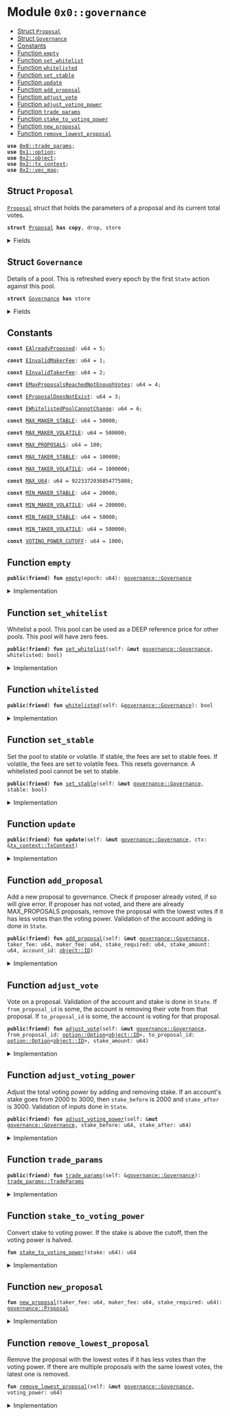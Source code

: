 
<a name="0x0_governance"></a>

# Module `0x0::governance`



-  [Struct `Proposal`](#0x0_governance_Proposal)
-  [Struct `Governance`](#0x0_governance_Governance)
-  [Constants](#@Constants_0)
-  [Function `empty`](#0x0_governance_empty)
-  [Function `set_whitelist`](#0x0_governance_set_whitelist)
-  [Function `whitelisted`](#0x0_governance_whitelisted)
-  [Function `set_stable`](#0x0_governance_set_stable)
-  [Function `update`](#0x0_governance_update)
-  [Function `add_proposal`](#0x0_governance_add_proposal)
-  [Function `adjust_vote`](#0x0_governance_adjust_vote)
-  [Function `adjust_voting_power`](#0x0_governance_adjust_voting_power)
-  [Function `trade_params`](#0x0_governance_trade_params)
-  [Function `stake_to_voting_power`](#0x0_governance_stake_to_voting_power)
-  [Function `new_proposal`](#0x0_governance_new_proposal)
-  [Function `remove_lowest_proposal`](#0x0_governance_remove_lowest_proposal)


<pre><code><b>use</b> <a href="trade_params.md#0x0_trade_params">0x0::trade_params</a>;
<b>use</b> <a href="dependencies/move-stdlib/option.md#0x1_option">0x1::option</a>;
<b>use</b> <a href="dependencies/sui-framework/object.md#0x2_object">0x2::object</a>;
<b>use</b> <a href="dependencies/sui-framework/tx_context.md#0x2_tx_context">0x2::tx_context</a>;
<b>use</b> <a href="dependencies/sui-framework/vec_map.md#0x2_vec_map">0x2::vec_map</a>;
</code></pre>



<a name="0x0_governance_Proposal"></a>

## Struct `Proposal`

<code><a href="governance.md#0x0_governance_Proposal">Proposal</a></code> struct that holds the parameters of a proposal and its current total votes.


<pre><code><b>struct</b> <a href="governance.md#0x0_governance_Proposal">Proposal</a> <b>has</b> <b>copy</b>, drop, store
</code></pre>



<details>
<summary>Fields</summary>


<dl>
<dt>
<code>taker_fee: u64</code>
</dt>
<dd>

</dd>
<dt>
<code>maker_fee: u64</code>
</dt>
<dd>

</dd>
<dt>
<code>stake_required: u64</code>
</dt>
<dd>

</dd>
<dt>
<code>votes: u64</code>
</dt>
<dd>

</dd>
</dl>


</details>

<a name="0x0_governance_Governance"></a>

## Struct `Governance`

Details of a pool. This is refreshed every epoch by the first
<code>State</code> action against this pool.


<pre><code><b>struct</b> <a href="governance.md#0x0_governance_Governance">Governance</a> <b>has</b> store
</code></pre>



<details>
<summary>Fields</summary>


<dl>
<dt>
<code>epoch: u64</code>
</dt>
<dd>
 Tracks refreshes.
</dd>
<dt>
<code>whitelisted: bool</code>
</dt>
<dd>
 If Pool is whitelisted.
</dd>
<dt>
<code>stable: bool</code>
</dt>
<dd>
 If Pool is stable or volatile.
</dd>
<dt>
<code>proposals: <a href="dependencies/sui-framework/vec_map.md#0x2_vec_map_VecMap">vec_map::VecMap</a>&lt;<a href="dependencies/sui-framework/object.md#0x2_object_ID">object::ID</a>, <a href="governance.md#0x0_governance_Proposal">governance::Proposal</a>&gt;</code>
</dt>
<dd>
 List of proposals for the current epoch.
</dd>
<dt>
<code><a href="trade_params.md#0x0_trade_params">trade_params</a>: <a href="trade_params.md#0x0_trade_params_TradeParams">trade_params::TradeParams</a></code>
</dt>
<dd>
 Trade parameters for the current epoch.
</dd>
<dt>
<code>next_trade_params: <a href="trade_params.md#0x0_trade_params_TradeParams">trade_params::TradeParams</a></code>
</dt>
<dd>
 Trade parameters for the next epoch.
</dd>
<dt>
<code>voting_power: u64</code>
</dt>
<dd>
 All voting power from the current stakes.
</dd>
<dt>
<code>quorum: u64</code>
</dt>
<dd>
 Quorum for the current epoch.
</dd>
</dl>


</details>

<a name="@Constants_0"></a>

## Constants


<a name="0x0_governance_EAlreadyProposed"></a>



<pre><code><b>const</b> <a href="governance.md#0x0_governance_EAlreadyProposed">EAlreadyProposed</a>: u64 = 5;
</code></pre>



<a name="0x0_governance_EInvalidMakerFee"></a>



<pre><code><b>const</b> <a href="governance.md#0x0_governance_EInvalidMakerFee">EInvalidMakerFee</a>: u64 = 1;
</code></pre>



<a name="0x0_governance_EInvalidTakerFee"></a>



<pre><code><b>const</b> <a href="governance.md#0x0_governance_EInvalidTakerFee">EInvalidTakerFee</a>: u64 = 2;
</code></pre>



<a name="0x0_governance_EMaxProposalsReachedNotEnoughVotes"></a>



<pre><code><b>const</b> <a href="governance.md#0x0_governance_EMaxProposalsReachedNotEnoughVotes">EMaxProposalsReachedNotEnoughVotes</a>: u64 = 4;
</code></pre>



<a name="0x0_governance_EProposalDoesNotExist"></a>



<pre><code><b>const</b> <a href="governance.md#0x0_governance_EProposalDoesNotExist">EProposalDoesNotExist</a>: u64 = 3;
</code></pre>



<a name="0x0_governance_EWhitelistedPoolCannotChange"></a>



<pre><code><b>const</b> <a href="governance.md#0x0_governance_EWhitelistedPoolCannotChange">EWhitelistedPoolCannotChange</a>: u64 = 6;
</code></pre>



<a name="0x0_governance_MAX_MAKER_STABLE"></a>



<pre><code><b>const</b> <a href="governance.md#0x0_governance_MAX_MAKER_STABLE">MAX_MAKER_STABLE</a>: u64 = 50000;
</code></pre>



<a name="0x0_governance_MAX_MAKER_VOLATILE"></a>



<pre><code><b>const</b> <a href="governance.md#0x0_governance_MAX_MAKER_VOLATILE">MAX_MAKER_VOLATILE</a>: u64 = 500000;
</code></pre>



<a name="0x0_governance_MAX_PROPOSALS"></a>



<pre><code><b>const</b> <a href="governance.md#0x0_governance_MAX_PROPOSALS">MAX_PROPOSALS</a>: u64 = 100;
</code></pre>



<a name="0x0_governance_MAX_TAKER_STABLE"></a>



<pre><code><b>const</b> <a href="governance.md#0x0_governance_MAX_TAKER_STABLE">MAX_TAKER_STABLE</a>: u64 = 100000;
</code></pre>



<a name="0x0_governance_MAX_TAKER_VOLATILE"></a>



<pre><code><b>const</b> <a href="governance.md#0x0_governance_MAX_TAKER_VOLATILE">MAX_TAKER_VOLATILE</a>: u64 = 1000000;
</code></pre>



<a name="0x0_governance_MAX_U64"></a>



<pre><code><b>const</b> <a href="governance.md#0x0_governance_MAX_U64">MAX_U64</a>: u64 = 9223372036854775808;
</code></pre>



<a name="0x0_governance_MIN_MAKER_STABLE"></a>



<pre><code><b>const</b> <a href="governance.md#0x0_governance_MIN_MAKER_STABLE">MIN_MAKER_STABLE</a>: u64 = 20000;
</code></pre>



<a name="0x0_governance_MIN_MAKER_VOLATILE"></a>



<pre><code><b>const</b> <a href="governance.md#0x0_governance_MIN_MAKER_VOLATILE">MIN_MAKER_VOLATILE</a>: u64 = 200000;
</code></pre>



<a name="0x0_governance_MIN_TAKER_STABLE"></a>



<pre><code><b>const</b> <a href="governance.md#0x0_governance_MIN_TAKER_STABLE">MIN_TAKER_STABLE</a>: u64 = 50000;
</code></pre>



<a name="0x0_governance_MIN_TAKER_VOLATILE"></a>



<pre><code><b>const</b> <a href="governance.md#0x0_governance_MIN_TAKER_VOLATILE">MIN_TAKER_VOLATILE</a>: u64 = 500000;
</code></pre>



<a name="0x0_governance_VOTING_POWER_CUTOFF"></a>



<pre><code><b>const</b> <a href="governance.md#0x0_governance_VOTING_POWER_CUTOFF">VOTING_POWER_CUTOFF</a>: u64 = 1000;
</code></pre>



<a name="0x0_governance_empty"></a>

## Function `empty`



<pre><code><b>public</b>(<b>friend</b>) <b>fun</b> <a href="governance.md#0x0_governance_empty">empty</a>(epoch: u64): <a href="governance.md#0x0_governance_Governance">governance::Governance</a>
</code></pre>



<details>
<summary>Implementation</summary>


<pre><code><b>public</b>(package) <b>fun</b> <a href="governance.md#0x0_governance_empty">empty</a>(
    epoch: u64,
): <a href="governance.md#0x0_governance_Governance">Governance</a> {
    <a href="governance.md#0x0_governance_Governance">Governance</a> {
        epoch,
        whitelisted: <b>false</b>,
        stable: <b>false</b>,
        proposals: <a href="dependencies/sui-framework/vec_map.md#0x2_vec_map_empty">vec_map::empty</a>(),
        <a href="trade_params.md#0x0_trade_params">trade_params</a>: <a href="trade_params.md#0x0_trade_params_new">trade_params::new</a>(<a href="governance.md#0x0_governance_MAX_TAKER_VOLATILE">MAX_TAKER_VOLATILE</a>, <a href="governance.md#0x0_governance_MAX_MAKER_VOLATILE">MAX_MAKER_VOLATILE</a>, 0),
        next_trade_params: <a href="trade_params.md#0x0_trade_params_new">trade_params::new</a>(<a href="governance.md#0x0_governance_MAX_TAKER_VOLATILE">MAX_TAKER_VOLATILE</a>, <a href="governance.md#0x0_governance_MAX_MAKER_VOLATILE">MAX_MAKER_VOLATILE</a>, 0),
        voting_power: 0,
        quorum: 0,
    }
}
</code></pre>



</details>

<a name="0x0_governance_set_whitelist"></a>

## Function `set_whitelist`

Whitelist a pool. This pool can be used as a DEEP reference price for
other pools. This pool will have zero fees.


<pre><code><b>public</b>(<b>friend</b>) <b>fun</b> <a href="governance.md#0x0_governance_set_whitelist">set_whitelist</a>(self: &<b>mut</b> <a href="governance.md#0x0_governance_Governance">governance::Governance</a>, whitelisted: bool)
</code></pre>



<details>
<summary>Implementation</summary>


<pre><code><b>public</b>(package) <b>fun</b> <a href="governance.md#0x0_governance_set_whitelist">set_whitelist</a>(
    self: &<b>mut</b> <a href="governance.md#0x0_governance_Governance">Governance</a>,
    whitelisted: bool,
) {
    self.whitelisted = whitelisted;
    self.stable = <b>false</b>;
    self.proposals = <a href="dependencies/sui-framework/vec_map.md#0x2_vec_map_empty">vec_map::empty</a>();
    self.<a href="trade_params.md#0x0_trade_params">trade_params</a>.set_taker_fee(0);
    self.<a href="trade_params.md#0x0_trade_params">trade_params</a>.set_maker_fee(0);
    self.next_trade_params = self.<a href="trade_params.md#0x0_trade_params">trade_params</a>;
}
</code></pre>



</details>

<a name="0x0_governance_whitelisted"></a>

## Function `whitelisted`



<pre><code><b>public</b>(<b>friend</b>) <b>fun</b> <a href="governance.md#0x0_governance_whitelisted">whitelisted</a>(self: &<a href="governance.md#0x0_governance_Governance">governance::Governance</a>): bool
</code></pre>



<details>
<summary>Implementation</summary>


<pre><code><b>public</b>(package) <b>fun</b> <a href="governance.md#0x0_governance_whitelisted">whitelisted</a>(self: &<a href="governance.md#0x0_governance_Governance">Governance</a>): bool {
    self.whitelisted
}
</code></pre>



</details>

<a name="0x0_governance_set_stable"></a>

## Function `set_stable`

Set the pool to stable or volatile. If stable, the fees are set to
stable fees. If volatile, the fees are set to volatile fees.
This resets governance. A whitelisted pool cannot be set to stable.


<pre><code><b>public</b>(<b>friend</b>) <b>fun</b> <a href="governance.md#0x0_governance_set_stable">set_stable</a>(self: &<b>mut</b> <a href="governance.md#0x0_governance_Governance">governance::Governance</a>, stable: bool)
</code></pre>



<details>
<summary>Implementation</summary>


<pre><code><b>public</b>(package) <b>fun</b> <a href="governance.md#0x0_governance_set_stable">set_stable</a>(
    self: &<b>mut</b> <a href="governance.md#0x0_governance_Governance">Governance</a>,
    stable: bool,
) {
    <b>assert</b>!(!self.whitelisted, <a href="governance.md#0x0_governance_EWhitelistedPoolCannotChange">EWhitelistedPoolCannotChange</a>);

    self.stable = stable;
    self.proposals = <a href="dependencies/sui-framework/vec_map.md#0x2_vec_map_empty">vec_map::empty</a>();
    <b>if</b> (stable) {
        self.<a href="trade_params.md#0x0_trade_params">trade_params</a>.set_taker_fee(<a href="governance.md#0x0_governance_MAX_TAKER_STABLE">MAX_TAKER_STABLE</a>);
        self.<a href="trade_params.md#0x0_trade_params">trade_params</a>.set_maker_fee(<a href="governance.md#0x0_governance_MAX_MAKER_STABLE">MAX_MAKER_STABLE</a>);
    } <b>else</b> {
        self.<a href="trade_params.md#0x0_trade_params">trade_params</a>.set_taker_fee(<a href="governance.md#0x0_governance_MAX_TAKER_VOLATILE">MAX_TAKER_VOLATILE</a>);
        self.<a href="trade_params.md#0x0_trade_params">trade_params</a>.set_maker_fee(<a href="governance.md#0x0_governance_MAX_MAKER_VOLATILE">MAX_MAKER_VOLATILE</a>);
    };
    self.next_trade_params = self.<a href="trade_params.md#0x0_trade_params">trade_params</a>;
}
</code></pre>



</details>

<a name="0x0_governance_update"></a>

## Function `update`



<pre><code><b>public</b>(<b>friend</b>) <b>fun</b> <b>update</b>(self: &<b>mut</b> <a href="governance.md#0x0_governance_Governance">governance::Governance</a>, ctx: &<a href="dependencies/sui-framework/tx_context.md#0x2_tx_context_TxContext">tx_context::TxContext</a>)
</code></pre>



<details>
<summary>Implementation</summary>


<pre><code><b>public</b>(package) <b>fun</b> <b>update</b>(self: &<b>mut</b> <a href="governance.md#0x0_governance_Governance">Governance</a>, ctx: &TxContext) {
    <b>let</b> epoch = ctx.epoch();
    <b>if</b> (self.epoch == epoch) <b>return</b>;

    self.epoch = epoch;
    self.quorum = self.voting_power / 2;
    self.proposals = <a href="dependencies/sui-framework/vec_map.md#0x2_vec_map_empty">vec_map::empty</a>();
    self.<a href="trade_params.md#0x0_trade_params">trade_params</a> = self.next_trade_params;
}
</code></pre>



</details>

<a name="0x0_governance_add_proposal"></a>

## Function `add_proposal`

Add a new proposal to governance.
Check if proposer already voted, if so will give error.
If proposer has not voted, and there are already MAX_PROPOSALS proposals,
remove the proposal with the lowest votes if it has less votes than the voting power.
Validation of the account adding is done in <code>State</code>.


<pre><code><b>public</b>(<b>friend</b>) <b>fun</b> <a href="governance.md#0x0_governance_add_proposal">add_proposal</a>(self: &<b>mut</b> <a href="governance.md#0x0_governance_Governance">governance::Governance</a>, taker_fee: u64, maker_fee: u64, stake_required: u64, stake_amount: u64, account_id: <a href="dependencies/sui-framework/object.md#0x2_object_ID">object::ID</a>)
</code></pre>



<details>
<summary>Implementation</summary>


<pre><code><b>public</b>(package) <b>fun</b> <a href="governance.md#0x0_governance_add_proposal">add_proposal</a>(
    self: &<b>mut</b> <a href="governance.md#0x0_governance_Governance">Governance</a>,
    taker_fee: u64,
    maker_fee: u64,
    stake_required: u64,
    stake_amount: u64,
    account_id: ID,
) {
    <b>assert</b>!(!self.proposals.contains(&account_id), <a href="governance.md#0x0_governance_EAlreadyProposed">EAlreadyProposed</a>);
    <b>assert</b>!(!self.whitelisted, <a href="governance.md#0x0_governance_EWhitelistedPoolCannotChange">EWhitelistedPoolCannotChange</a>);

    <b>if</b> (self.stable) {
        <b>assert</b>!(taker_fee &gt;= <a href="governance.md#0x0_governance_MIN_TAKER_STABLE">MIN_TAKER_STABLE</a> && taker_fee &lt;= <a href="governance.md#0x0_governance_MAX_TAKER_STABLE">MAX_TAKER_STABLE</a>, <a href="governance.md#0x0_governance_EInvalidTakerFee">EInvalidTakerFee</a>);
        <b>assert</b>!(maker_fee &gt;= <a href="governance.md#0x0_governance_MIN_MAKER_STABLE">MIN_MAKER_STABLE</a> && maker_fee &lt;= <a href="governance.md#0x0_governance_MAX_MAKER_STABLE">MAX_MAKER_STABLE</a>, <a href="governance.md#0x0_governance_EInvalidMakerFee">EInvalidMakerFee</a>);
    } <b>else</b> {
        <b>assert</b>!(taker_fee &gt;= <a href="governance.md#0x0_governance_MIN_TAKER_VOLATILE">MIN_TAKER_VOLATILE</a> && taker_fee &lt;= <a href="governance.md#0x0_governance_MAX_TAKER_VOLATILE">MAX_TAKER_VOLATILE</a>, <a href="governance.md#0x0_governance_EInvalidTakerFee">EInvalidTakerFee</a>);
        <b>assert</b>!(maker_fee &gt;= <a href="governance.md#0x0_governance_MIN_MAKER_VOLATILE">MIN_MAKER_VOLATILE</a> && maker_fee &lt;= <a href="governance.md#0x0_governance_MAX_MAKER_VOLATILE">MAX_MAKER_VOLATILE</a>, <a href="governance.md#0x0_governance_EInvalidMakerFee">EInvalidMakerFee</a>);
    };

    <b>let</b> voting_power = <a href="governance.md#0x0_governance_stake_to_voting_power">stake_to_voting_power</a>(stake_amount);
    <b>if</b> (self.proposals.size() == <a href="governance.md#0x0_governance_MAX_PROPOSALS">MAX_PROPOSALS</a>) {
        self.<a href="governance.md#0x0_governance_remove_lowest_proposal">remove_lowest_proposal</a>(voting_power);
    };

    <b>let</b> new_proposal = <a href="governance.md#0x0_governance_new_proposal">new_proposal</a>(taker_fee, maker_fee, stake_required);
    self.proposals.insert(account_id, new_proposal);
}
</code></pre>



</details>

<a name="0x0_governance_adjust_vote"></a>

## Function `adjust_vote`

Vote on a proposal. Validation of the account and stake is done in <code>State</code>.
If <code>from_proposal_id</code> is some, the account is removing their vote from that proposal.
If <code>to_proposal_id</code> is some, the account is voting for that proposal.


<pre><code><b>public</b>(<b>friend</b>) <b>fun</b> <a href="governance.md#0x0_governance_adjust_vote">adjust_vote</a>(self: &<b>mut</b> <a href="governance.md#0x0_governance_Governance">governance::Governance</a>, from_proposal_id: <a href="dependencies/move-stdlib/option.md#0x1_option_Option">option::Option</a>&lt;<a href="dependencies/sui-framework/object.md#0x2_object_ID">object::ID</a>&gt;, to_proposal_id: <a href="dependencies/move-stdlib/option.md#0x1_option_Option">option::Option</a>&lt;<a href="dependencies/sui-framework/object.md#0x2_object_ID">object::ID</a>&gt;, stake_amount: u64)
</code></pre>



<details>
<summary>Implementation</summary>


<pre><code><b>public</b>(package) <b>fun</b> <a href="governance.md#0x0_governance_adjust_vote">adjust_vote</a>(
    self: &<b>mut</b> <a href="governance.md#0x0_governance_Governance">Governance</a>,
    from_proposal_id: Option&lt;ID&gt;,
    to_proposal_id: Option&lt;ID&gt;,
    stake_amount: u64,
) {
    <b>let</b> voting_power = <a href="governance.md#0x0_governance_stake_to_voting_power">stake_to_voting_power</a>(stake_amount);

    <b>if</b> (from_proposal_id.is_some()) {
        <b>let</b> id = from_proposal_id.borrow();
        <b>if</b> (self.proposals.contains(id)) {
            self.proposals[id].votes = self.proposals[id].votes - voting_power;

            // This was the winning proposal, now it is not.
            <b>if</b> (self.proposals[id].votes + voting_power &gt; self.quorum &&
                self.proposals[id].votes &lt;= self.quorum) {
                self.next_trade_params = self.<a href="trade_params.md#0x0_trade_params">trade_params</a>;
                <b>return</b>
            };
        };
    };

    <b>if</b> (to_proposal_id.is_some()) {
        <b>let</b> id = to_proposal_id.borrow();
        <b>assert</b>!(self.proposals.contains(id), <a href="governance.md#0x0_governance_EProposalDoesNotExist">EProposalDoesNotExist</a>);
        self.proposals[id].votes = self.proposals[id].votes + voting_power;
        <b>if</b> (self.proposals[id].votes &gt; self.quorum) {
            <b>let</b> proposal = self.proposals[id];
            self.next_trade_params = <a href="trade_params.md#0x0_trade_params_new">trade_params::new</a>(
                proposal.taker_fee,
                proposal.maker_fee,
                proposal.stake_required,
            );
            <b>return</b>
        };
    };
}
</code></pre>



</details>

<a name="0x0_governance_adjust_voting_power"></a>

## Function `adjust_voting_power`

Adjust the total voting power by adding and removing stake. If an account's
stake goes from 2000 to 3000, then <code>stake_before</code> is 2000 and <code>stake_after</code> is 3000.
Validation of inputs done in <code>State</code>.


<pre><code><b>public</b>(<b>friend</b>) <b>fun</b> <a href="governance.md#0x0_governance_adjust_voting_power">adjust_voting_power</a>(self: &<b>mut</b> <a href="governance.md#0x0_governance_Governance">governance::Governance</a>, stake_before: u64, stake_after: u64)
</code></pre>



<details>
<summary>Implementation</summary>


<pre><code><b>public</b>(package) <b>fun</b> <a href="governance.md#0x0_governance_adjust_voting_power">adjust_voting_power</a>(
    self: &<b>mut</b> <a href="governance.md#0x0_governance_Governance">Governance</a>,
    stake_before: u64,
    stake_after: u64,
) {
    self.voting_power =
        self.voting_power +
        <a href="governance.md#0x0_governance_stake_to_voting_power">stake_to_voting_power</a>(stake_after) -
        <a href="governance.md#0x0_governance_stake_to_voting_power">stake_to_voting_power</a>(stake_before);
}
</code></pre>



</details>

<a name="0x0_governance_trade_params"></a>

## Function `trade_params`



<pre><code><b>public</b>(<b>friend</b>) <b>fun</b> <a href="trade_params.md#0x0_trade_params">trade_params</a>(self: &<a href="governance.md#0x0_governance_Governance">governance::Governance</a>): <a href="trade_params.md#0x0_trade_params_TradeParams">trade_params::TradeParams</a>
</code></pre>



<details>
<summary>Implementation</summary>


<pre><code><b>public</b>(package) <b>fun</b> <a href="trade_params.md#0x0_trade_params">trade_params</a>(self: &<a href="governance.md#0x0_governance_Governance">Governance</a>): TradeParams {
    self.<a href="trade_params.md#0x0_trade_params">trade_params</a>
}
</code></pre>



</details>

<a name="0x0_governance_stake_to_voting_power"></a>

## Function `stake_to_voting_power`

Convert stake to voting power. If the stake is above the cutoff, then the voting power is halved.


<pre><code><b>fun</b> <a href="governance.md#0x0_governance_stake_to_voting_power">stake_to_voting_power</a>(stake: u64): u64
</code></pre>



<details>
<summary>Implementation</summary>


<pre><code><b>fun</b> <a href="governance.md#0x0_governance_stake_to_voting_power">stake_to_voting_power</a>(stake: u64): u64 {
    <b>if</b> (stake &gt;= <a href="governance.md#0x0_governance_VOTING_POWER_CUTOFF">VOTING_POWER_CUTOFF</a>) {
        stake - (stake - <a href="governance.md#0x0_governance_VOTING_POWER_CUTOFF">VOTING_POWER_CUTOFF</a>) / 2
    } <b>else</b> {
        stake
    }
}
</code></pre>



</details>

<a name="0x0_governance_new_proposal"></a>

## Function `new_proposal`



<pre><code><b>fun</b> <a href="governance.md#0x0_governance_new_proposal">new_proposal</a>(taker_fee: u64, maker_fee: u64, stake_required: u64): <a href="governance.md#0x0_governance_Proposal">governance::Proposal</a>
</code></pre>



<details>
<summary>Implementation</summary>


<pre><code><b>fun</b> <a href="governance.md#0x0_governance_new_proposal">new_proposal</a>(taker_fee: u64, maker_fee: u64, stake_required: u64): <a href="governance.md#0x0_governance_Proposal">Proposal</a> {
    <a href="governance.md#0x0_governance_Proposal">Proposal</a> {
        taker_fee,
        maker_fee,
        stake_required,
        votes: 0,
    }
}
</code></pre>



</details>

<a name="0x0_governance_remove_lowest_proposal"></a>

## Function `remove_lowest_proposal`

Remove the proposal with the lowest votes if it has less votes than the voting power.
If there are multiple proposals with the same lowest votes, the latest one is removed.


<pre><code><b>fun</b> <a href="governance.md#0x0_governance_remove_lowest_proposal">remove_lowest_proposal</a>(self: &<b>mut</b> <a href="governance.md#0x0_governance_Governance">governance::Governance</a>, voting_power: u64)
</code></pre>



<details>
<summary>Implementation</summary>


<pre><code><b>fun</b> <a href="governance.md#0x0_governance_remove_lowest_proposal">remove_lowest_proposal</a>(
    self: &<b>mut</b> <a href="governance.md#0x0_governance_Governance">Governance</a>,
    voting_power: u64,
) {
    <b>let</b> <b>mut</b> removal_id = <a href="dependencies/move-stdlib/option.md#0x1_option_none">option::none</a>&lt;ID&gt;();
    <b>let</b> <b>mut</b> cur_lowest_votes = <a href="governance.md#0x0_governance_MAX_U64">MAX_U64</a>;
    <b>let</b> (keys, values) = self.proposals.into_keys_values();
    <b>let</b> <b>mut</b> i = 0;

    <b>while</b> (i &lt; self.proposals.size()) {
        <b>let</b> proposal_votes = values[i].votes;
        <b>if</b> (proposal_votes &lt; voting_power && proposal_votes &lt;= cur_lowest_votes) {
            removal_id = <a href="dependencies/move-stdlib/option.md#0x1_option_some">option::some</a>(keys[i]);
            cur_lowest_votes = proposal_votes;
        };
        i = i + 1;
    };

    <b>assert</b>!(removal_id.is_some(), <a href="governance.md#0x0_governance_EMaxProposalsReachedNotEnoughVotes">EMaxProposalsReachedNotEnoughVotes</a>);
    self.proposals.remove(removal_id.borrow());
}
</code></pre>



</details>
